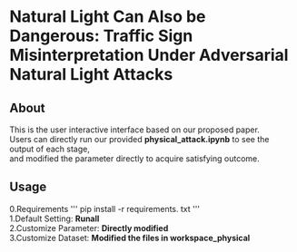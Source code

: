 # Natural Light Can Also be Dangerous: Traffic Sign Misinterpretation Under Adversarial Natural Light Attacks
## About
This is the user interactive interface based on our proposed paper.  
Users can directly run our provided **physical_attack.ipynb** to see the output of each stage,  
and modified the parameter directly to acquire satisfying outcome.
## Usage
0.Requirements
'''
pip install -r requirements. txt
'''  
1.Default Setting: **Runall**  
2.Customize Parameter: **Directly modified**  
3.Customize Dataset: **Modified the files in workspace_physical**

